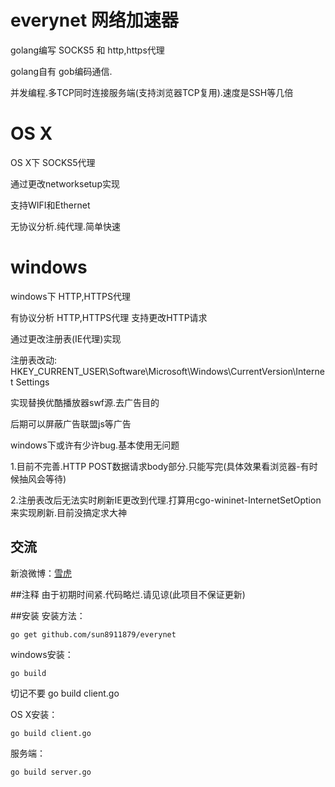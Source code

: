 # everynet 网络加速器
golang编写 SOCKS5 和 http,https代理

golang自有 gob编码通信.

并发编程.多TCP同时连接服务端(支持浏览器TCP复用).速度是SSH等几倍

# OS X
OS X下 SOCKS5代理

通过更改networksetup实现

支持WIFI和Ethernet

无协议分析.纯代理.简单快速

# windows
windows下 HTTP,HTTPS代理

有协议分析 HTTP,HTTPS代理 支持更改HTTP请求

通过更改注册表(IE代理)实现

注册表改动: HKEY_CURRENT_USER\Software\Microsoft\Windows\CurrentVersion\Internet Settings

实现替换优酷播放器swf源.去广告目的

后期可以屏蔽广告联盟js等广告

windows下或许有少许bug.基本使用无问题

1.目前不完善.HTTP POST数据请求body部分.只能写完(具体效果看浏览器-有时候抽风会等待)

2.注册表改后无法实时刷新IE更改到代理.打算用cgo-wininet-InternetSetOption来实现刷新.目前没搞定求大神

## 交流

新浪微博：[雪虎](http://weibo.com/sun8911879)

##注释
由于初期时间紧.代码略烂.请见谅(此项目不保证更新)

##安装
安装方法：

	go get github.com/sun8911879/everynet

windows安装：

	go build

切记不要 go build client.go

OS X安装：
	
	go build client.go

服务端：

	go build server.go